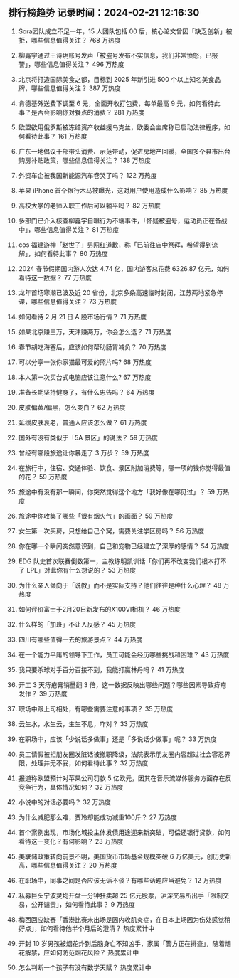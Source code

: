 
## 排行榜趋势 记录时间：2024-02-21 12:16:30
  
  1. Sora团队成立不足一年，15 人团队包括 00 后，核心论文曾因「缺乏创新」被拒，哪些信息值得关注？ 768 万热度
    
  2. 柳鑫宇通过王诗玥账号发声「被盗号发布不实信息，我们非常愤怒，已报警」，哪些信息值得关注？ 496 万热度
    
  3. 北京将打造国际美食之都，目标到 2025 年新引进 500 个以上知名美食品牌，哪些信息值得关注？ 387 万热度
    
  4. 肯德基外送费下调至 6 元，全面开收打包费，每单最高 9 元，如何看待此事？是否会影响你对餐点的消费？ 281 万热度
    
  5. 欧盟欲用俄罗斯被冻结资产收益援乌克兰，欧委会主席称已启动法律程序，如何看待此事？ 161 万热度
    
  6. 广东一地倡议干部带头消费、示范带动，促进房地产回暖，全国多个县市出台购房补贴政策，哪些信息值得关注？ 138 万热度
    
  7. 外资车企被我国新能源汽车卷哭了吗？ 122 万热度
    
  8. 苹果 iPhone 首个银行木马被曝光，这对用户使用造成什么影响？ 85 万热度
    
  9. 高校大学的老师入职工作后可以躺平吗？ 82 万热度
    
  10. 多部门已介入核查柳鑫宇自曝行为不端事件，「怀疑被盗号，运动员正在备战中」，哪些信息值得关注？ 81 万热度
    
  11. cos 福建游神「赵世子」男网红道歉，称「已前往庙中祭拜，希望得到谅解」，如何看待此事？ 80 万热度
    
  12. 2024 春节假期国内游人次达 4.74 亿，国内游客总花费 6326.87 亿元，如何看待这一数据？ 77 万热度
    
  13. 龙年首场寒潮已波及近 20 省份，北京多条高速临时封闭，江苏两地紧急停课，哪些信息值得关注？ 73 万热度
    
  14. 如何看待 2 月 21 日 A 股市场行情？ 71 万热度
    
  15. 如果北京赚三万，天津赚两万，你会怎么选？ 71 万热度
    
  16. 春节胡吃海塞后，应该如何帮助肠胃减负？ 70 万热度
    
  17. 可以分享一张你家猫最可爱的照片吗? 68 万热度
    
  18. 本人第一次买台式电脑应该注意什么? 67 万热度
    
  19. 准备长期坚持健身了，有什么忠告吗？ 64 万热度
    
  20. 皮肤偏黄/偏黑，怎么变白？ 62 万热度
    
  21. 延缓皮肤衰老，普通人应该怎么做？ 61 万热度
    
  22. 国外有没有类似于「5A 景区」的说法？ 59 万热度
    
  23. 曾经有哪段旅途让你暴走了 3 万步？ 59 万热度
    
  24. 在旅行中，住宿、交通体验、饮食、景区附加消费等，哪一项的钱你觉得最值的花？ 59 万热度
    
  25. 旅途中有没有那一瞬间，你突然觉得这个地方「我好像在哪见过」？ 59 万热度
    
  26. 旅途中你收集了哪些「很有烟火气」的画面？ 59 万热度
    
  27. 女生第一次买房，只想给自己个窝，需要关注学区房吗？ 56 万热度
    
  28. 你在哪一个瞬间突然意识到，自己和宠物已经建立了深厚的感情？ 54 万热度
    
  29. EDG 队史首次联赛倒数第一，主教练明凯训话「你们再不改变我们根本打不了 LPL」对此你有什么想说的？ 53 万热度
    
  30. 为什么亲人倾向于「说教」而不是实际支持？他们往往是种什么心理？ 48 万热度
    
  31. 如何评价富士于2月20日新发布的X100VI相机？ 46 万热度
    
  32. 什么样的「加班」不让人反感？ 45 万热度
    
  33. 四川有哪些值得一去的旅游景点？ 44 万热度
    
  34. 在一个能力平庸的领导下工作，员工可能会经历哪些挑战和困难？ 43 万热度
    
  35. 我只要杀球对手百分百接不到，我能打赢林丹吗？ 41 万热度
    
  36. 开工 3 天痔疮膏销量翻 3 倍，这一数据反映出哪些问题？哪些因素导致痔疮发作？ 39 万热度
    
  37. 职场中跟上司相处，有哪些需要注意的事项？ 35 万热度
    
  38. 云生水，水生云，生生不息，咋对？ 33 万热度
    
  39. 在职场中，应该「少说话多做事」还是「多说话少做事」呢？ 33 万热度
    
  40. 员工请假被拒朋友圈发脏话被撤职降级，法院表示朋友圈内容超过社会容忍界限，处理并无不妥，如何看待此事？ 32 万热度
    
  41. 报道称欧盟预计对苹果公司罚款 5 亿欧元，因其在音乐流媒体服务方面存在反竞争行为，具体情况如何？ 32 万热度
    
  42. 小说中的对话必要吗？ 32 万热度
    
  43. 为什么减肥那么难，贾玲却能成功减重100斤？ 27 万热度
    
  44. 首个案例出现，市场化城投主体发债用途迎来新突破，可偿还银行贷款，如何看待这一变化？有何影响？ 23 万热度
    
  45. 美联储政策转向前景不明，美国货币市场基金规模突破 6 万亿美元，创历史新高，哪些信息值得关注？ 20 万热度
    
  46. 在职场中，同事之间是否应该无话不谈？有哪些话题应当避免？ 12 万热度
    
  47. 私募巨头宁波灵均开盘一分钟狂卖超 25 亿元股票，沪深交易所出手「限制交易，公开谴责」，如何看待此事？ 9 万热度
    
  48. 梅西回应缺赛「香港比赛未出场是因内收肌炎症，在日本上场因为伤处感觉稍好点」，如何看待他半个月后的澄清？ 热度累计中
    
  49. 开封 10 岁男孩被烟花炸到后脑身亡不知凶手，家属「警方正在排查」，随着烟花解禁，应如何防范烟花风险？ 热度累计中
    
  50. 怎么判断一个孩子有没有数学天赋？ 热度累计中
    